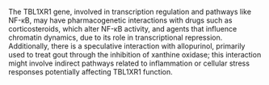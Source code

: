 The TBL1XR1 gene, involved in transcription regulation and pathways like NF-κB, may have pharmacogenetic interactions with drugs such as corticosteroids, which alter NF-κB activity, and agents that influence chromatin dynamics, due to its role in transcriptional repression. Additionally, there is a speculative interaction with allopurinol, primarily used to treat gout through the inhibition of xanthine oxidase; this interaction might involve indirect pathways related to inflammation or cellular stress responses potentially affecting TBL1XR1 function.